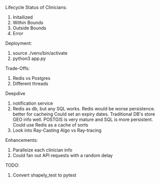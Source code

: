 Lifecycle Status of Clinicians:

1. Initailized
2. Within Bounds
3. Outside Bounds
4. Error

Deployment:

1. source ./venv/bin/activate
2. python3 app.py

Trade-Offs:

1. Redis vs Postgres
2. Different threads

Deepdive

1. notification service
2. Redis as db, but any SQL works. Redis would be worse persistence. better for cacheing
   Could set an expiry dates. Traditional DB's store GEO info well. POSTGIS is very mature and SQL is more persistent. Could use Redis as a cache of sorts
3. Look into Ray-Casting Algo vs Ray-tracing

Enhancements:

1. Paralleize each clinician info
2. Could fan out API requests with a random delay

TODO:

1. Convert shapely_test to pytest
